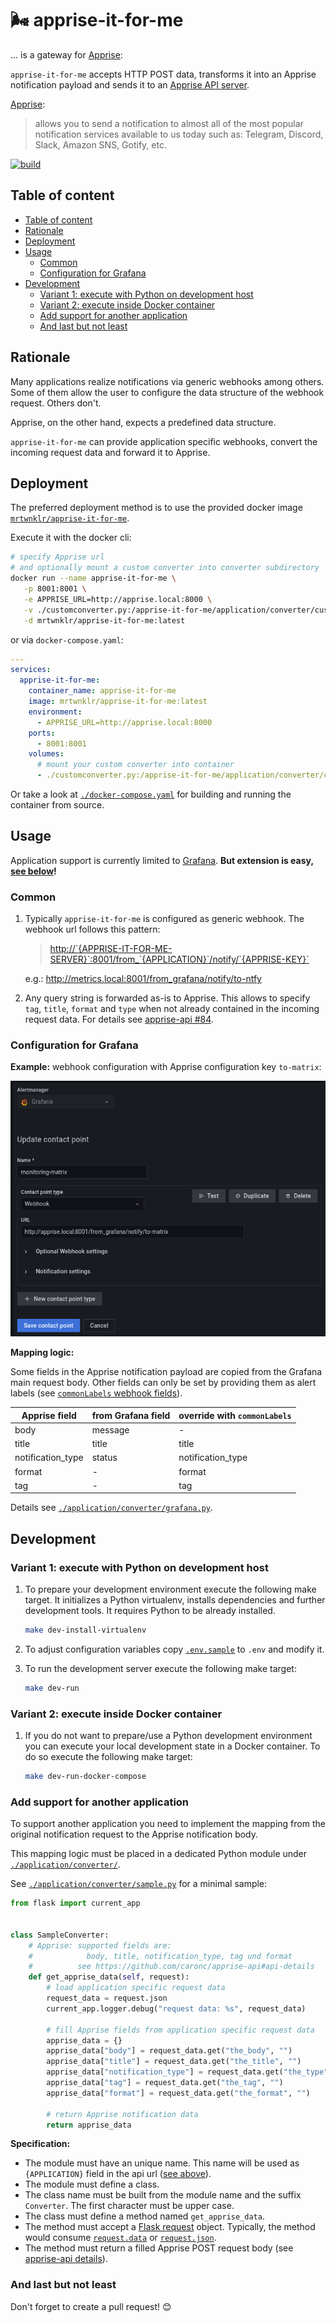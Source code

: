# 🌬 apprise-it-for-me

... is a gateway for [Apprise](https://github.com/caronc/apprise):

`apprise-it-for-me` accepts HTTP POST data, transforms it into an Apprise notification payload and sends it to an [Apprise API server](https://github.com/caronc/apprise-api/).

[Apprise](https://github.com/caronc/apprise):
> allows you to send a notification to almost all of the most popular notification services available to us today such as: Telegram, Discord, Slack, Amazon SNS, Gotify, etc.

[![build](https://github.com/mrtwnklr/apprise-it-for-me/actions/workflows/build.yaml/badge.svg)](https://github.com/mrtwnklr/apprise-it-for-me/actions/workflows/build.yaml)

## Table of content

- [Table of content](#table-of-content)
- [Rationale](#rationale)
- [Deployment](#deployment)
- [Usage](#usage)
  - [Common](#common)
  - [Configuration for Grafana](#configuration-for-grafana)
- [Development](#development)
  - [Variant 1: execute with Python on development host](#variant-1-execute-with-python-on-development-host)
  - [Variant 2: execute inside Docker container](#variant-2-execute-inside-docker-container)
  - [Add support for another application](#add-support-for-another-application)
  - [And last but not least](#and-last-but-not-least)

## Rationale

Many applications realize notifications via generic webhooks among others.
Some of them allow the user to configure the data structure of the webhook request.
Others don't.

Apprise, on the other hand, expects a predefined data structure.

`apprise-it-for-me` can provide application specific webhooks, convert the incoming request data and forward it to Apprise.

## Deployment

The preferred deployment method is to use the provided docker image [`mrtwnklr/apprise-it-for-me`](https://hub.docker.com/r/mrtwnklr/apprise-it-for-me/).

Execute it with the docker cli:

```bash
# specify Apprise url
# and optionally mount a custom converter into converter subdirectory
docker run --name apprise-it-for-me \
   -p 8001:8001 \
   -e APPRISE_URL=http://apprise.local:8000 \
   -v ./customconverter.py:/apprise-it-for-me/application/converter/customconverter.py:ro \
   -d mrtwnklr/apprise-it-for-me:latest
```

or via `docker-compose.yaml`:

```yaml
---
services:
  apprise-it-for-me:
    container_name: apprise-it-for-me
    image: mrtwnklr/apprise-it-for-me:latest
    environment:
      - APPRISE_URL=http://apprise.local:8000
    ports:
      - 8001:8001
    volumes:
      # mount your custom converter into container
      - ./customconverter.py:/apprise-it-for-me/application/converter/customconverter.py:ro
```

Or take a look at [`./docker-compose.yaml`](docker-compose.yaml) for building and running the container from source.

## Usage

Application support is currently limited to [Grafana](https://github.com/grafana/grafana).
**But extension is easy, [see below](#add-support-for-another-application)!**

### Common

1. Typically `apprise-it-for-me` is configured as generic webhook.
   The webhook url follows this pattern:

   > <http://`{APPRISE-IT-FOR-ME-SERVER}`:8001/from_`{APPLICATION}`/notify/`{APPRISE-KEY}`>

   e.g.: <http://metrics.local:8001/from_grafana/notify/to-ntfy>

2. Any query string is forwarded as-is to Apprise.
   This allows to specify `tag`, `title`, `format` and `type` when not already contained in the incoming request data.
   For details see [apprise-api #84](https://github.com/caronc/apprise-api/pull/84).

### Configuration for Grafana

**Example:** webhook configuration with Apprise configuration key `to-matrix`:

![Grafana webhook configuration](media/grafana.png)

**Mapping logic:**

Some fields in the Apprise notification payload are copied from the Grafana main request body.
Other fields can only be set by providing them as alert labels (see [`commonLabels` webhook fields](https://grafana.com/docs/grafana/latest/alerting/manage-notifications/webhook-notifier/)).

|Apprise field     |from Grafana field |override with `commonLabels`
|-                 |-                  |-
|body              |message            |-
|title             |title              |title
|notification_type |status             |notification_type
|format            |-                  |format
|tag               |-                  |tag

Details see [`./application/converter/grafana.py`](application/converter/grafana.py).

## Development

### Variant 1: execute with Python on development host

1. To prepare your development environment execute the following make target.
   It initializes a Python virtualenv, installs dependencies and further development tools.
   It requires Python to be already installed.

   ```bash
   make dev-install-virtualenv
   ```

2. To adjust configuration variables copy [`.env.sample`](.env.sample) to `.env` and modify it.

3. To run the development server execute the following make target:

   ```bash
   make dev-run
   ```

### Variant 2: execute inside Docker container

1. If you do not want to prepare/use a Python development environment
   you can execute your local development state in a Docker container.
   To do so execute the following make target:

   ```bash
   make dev-run-docker-compose
   ```

### Add support for another application

To support another application you need to implement the mapping from the original notification request to the Apprise notification body.

This mapping logic must be placed in a dedicated Python module under [`./application/converter/`](application/converter/).

See [`./application/converter/sample.py`](application/converter/sample.py) for a minimal sample:

```python
from flask import current_app


class SampleConverter:
    # Apprise: supported fields are:
    #            body, title, notification_type, tag und format
    #          see https://github.com/caronc/apprise-api#api-details
    def get_apprise_data(self, request):
        # load application specific request data
        request_data = request.json
        current_app.logger.debug("request data: %s", request_data)

        # fill Apprise fields from application specific request data
        apprise_data = {}
        apprise_data["body"] = request_data.get("the_body", "")
        apprise_data["title"] = request_data.get("the_title", "")
        apprise_data["notification_type"] = request_data.get("the_type", "")
        apprise_data["tag"] = request_data.get("the_tag", "")
        apprise_data["format"] = request_data.get("the_format", "")

        # return Apprise notification data
        return apprise_data
```

**Specification:**

- The module must have an unique name.
  This name will be used as `{APPLICATION}` field in the api url ([see above](#common)).
- The module must define a class.
- The class name must be built from the module name and the suffix `Converter`.
  The first character must be upper case.
- The class must define a method named `get_apprise_data`.
- The method must accept a [Flask request](https://flask.palletsprojects.com/en/2.2.x/api/#incoming-request-data) object.
  Typically, the method would consume [`request.data`](https://flask.palletsprojects.com/en/2.2.x/api/#flask.Request.get_data) or [`request.json`](https://flask.palletsprojects.com/en/2.2.x/api/#flask.Request.get_json).
- The method must return a filled Apprise POST request body (see [apprise-api details](https://github.com/caronc/apprise-api#api-details)).

### And last but not least

Don't forget to create a pull request! 😊
